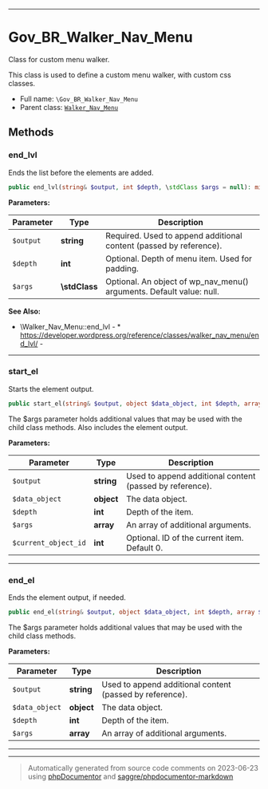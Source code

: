 ***

# Gov_BR_Walker_Nav_Menu

Class for custom menu walker.

This class is used to define a custom menu walker, with custom css classes.

* Full name: `\Gov_BR_Walker_Nav_Menu`
* Parent class: [`Walker_Nav_Menu`](./Walker_Nav_Menu.md)




## Methods


### end_lvl

Ends the list before the elements are added.

```php
public end_lvl(string& $output, int $depth, \stdClass $args = null): mixed
```








**Parameters:**

| Parameter | Type | Description |
|-----------|------|-------------|
| `$output` | **string** | Required. Used to append additional content (passed by reference). |
| `$depth` | **int** | Optional. Depth of menu item. Used for padding. |
| `$args` | **\stdClass** | Optional. An object of wp_nav_menu() arguments. Default value: null. |



**See Also:**

* \Walker_Nav_Menu::end_lvl - * https://developer.wordpress.org/reference/classes/walker_nav_menu/end_lvl/ - 

***

### start_el

Starts the element output.

```php
public start_el(string& $output, object $data_object, int $depth, array $args = array(), int $current_object_id): mixed
```

The $args parameter holds additional values that may be used with the child
class methods. Also includes the element output.






**Parameters:**

| Parameter | Type | Description |
|-----------|------|-------------|
| `$output` | **string** | Used to append additional content (passed by reference). |
| `$data_object` | **object** | The data object. |
| `$depth` | **int** | Depth of the item. |
| `$args` | **array** | An array of additional arguments. |
| `$current_object_id` | **int** | Optional. ID of the current item. Default 0. |




***

### end_el

Ends the element output, if needed.

```php
public end_el(string& $output, object $data_object, int $depth, array $args = array()): mixed
```

The $args parameter holds additional values that may be used with the child class methods.






**Parameters:**

| Parameter | Type | Description |
|-----------|------|-------------|
| `$output` | **string** | Used to append additional content (passed by reference). |
| `$data_object` | **object** | The data object. |
| `$depth` | **int** | Depth of the item. |
| `$args` | **array** | An array of additional arguments. |




***


***
> Automatically generated from source code comments on 2023-06-23 using [phpDocumentor](http://www.phpdoc.org/) and [saggre/phpdocumentor-markdown](https://github.com/Saggre/phpDocumentor-markdown)
